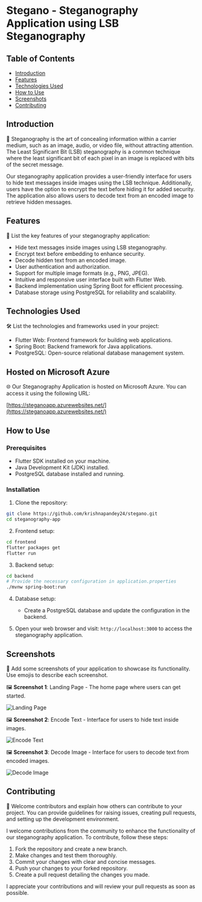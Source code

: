# Stegano - Steganography Application using LSB Steganography

## Table of Contents

- [Introduction](#introduction)
- [Features](#features)
- [Technologies Used](#technologies-used)
- [How to Use](#how-to-use)
- [Screenshots](#screenshots)
- [Contributing](#contributing)

## Introduction

📝 Steganography is the art of concealing information within a carrier medium, such as an image, audio, or video file, without attracting attention. The Least Significant Bit (LSB) steganography is a common technique where the least significant bit of each pixel in an image is replaced with bits of the secret message.

Our steganography application provides a user-friendly interface for users to hide text messages inside images using the LSB technique. Additionally, users have the option to encrypt the text before hiding it for added security. The application also allows users to decode text from an encoded image to retrieve hidden messages.

## Features

🚀 List the key features of your steganography application:

- Hide text messages inside images using LSB steganography.
- Encrypt text before embedding to enhance security.
- Decode hidden text from an encoded image.
- User authentication and authorization.
- Support for multiple image formats (e.g., PNG, JPEG).
- Intuitive and responsive user interface built with Flutter Web.
- Backend implementation using Spring Boot for efficient processing.
- Database storage using PostgreSQL for reliability and scalability.

## Technologies Used

🛠️ List the technologies and frameworks used in your project:

- Flutter Web: Frontend framework for building web applications.
- Spring Boot: Backend framework for Java applications.
- PostgreSQL: Open-source relational database management system.

## Hosted on Microsoft Azure

🌐 Our Steganography Application is hosted on Microsoft Azure. You can access it using the following URL:

[https://steganoapp.azurewebsites.net/](https://steganoapp.azurewebsites.net/)

## How to Use

### Prerequisites

- Flutter SDK installed on your machine.
- Java Development Kit (JDK) installed.
- PostgreSQL database installed and running.

### Installation

1. Clone the repository:

```bash
git clone https://github.com/krishnapandey24/stegano.git
cd steganography-app
```

2. Frontend setup:

```bash
cd frontend
flutter packages get
flutter run
```

3. Backend setup:

```bash
cd backend
# Provide the necessary configuration in application.properties
./mvnw spring-boot:run
```

4. Database setup:

   - Create a PostgreSQL database and update the configuration in the backend.

5. Open your web browser and visit: `http://localhost:3000` to access the steganography application.

## Screenshots

📸 Add some screenshots of your application to showcase its functionality. Use emojis to describe each screenshot.

🖼️ **Screenshot 1**: Landing Page - The home page where users can get started.

![Landing Page](https://github.com/krishnapandey24/Stegano/assets/80609574/da191994-0da3-4200-915e-a59c507c808a)

🖼️ **Screenshot 2**: Encode Text - Interface for users to hide text inside images.

![Encode Text](https://github.com/krishnapandey24/Stegano/assets/80609574/eb2f637f-80b6-4c06-8233-9613215a4054)


🖼️ **Screenshot 3**: Decode Image - Interface for users to decode text from encoded images.

![Decode Image](https://github.com/krishnapandey24/Stegano/assets/80609574/e726c84f-901c-4bda-ac2e-5a3deed855ce)


## Contributing

🤝 Welcome contributors and explain how others can contribute to your project. You can provide guidelines for raising issues, creating pull requests, and setting up the development environment.

I welcome contributions from the community to enhance the functionality of our steganography application. To contribute, follow these steps:

1. Fork the repository and create a new branch.
2. Make changes and test them thoroughly.
3. Commit your changes with clear and concise messages.
4. Push your changes to your forked repository.
5. Create a pull request detailing the changes you made.

I appreciate your contributions and will review your pull requests as soon as possible.

